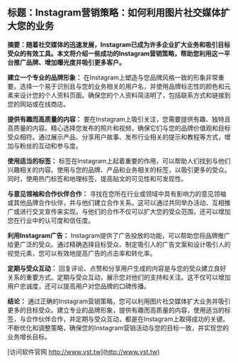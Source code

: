 ## **标题：Instagram营销策略：如何利用图片社交媒体扩大您的业务**

**摘要：随着社交媒体的迅速发展，Instagram已成为许多企业扩大业务和吸引目标受众的有效工具。本文将介绍一些成功的Instagram营销策略，帮助您利用这一平台推广品牌、增加曝光度并吸引更多客户。**

**建立一个专业的品牌形象：**
在Instagram上塑造与您品牌风格一致的形象非常重要。选择一个易于识别且与您的业务相关的用户名，并使用品牌标志性的颜色和元素来设计您的个人资料页面。确保您的个人资料简洁明了，包括联系方式和链接到您的网站或在线商店。

**提供有趣而高质量的内容：**
要在Instagram上吸引关注，您需要提供有趣、独特且高质量的内容。精心选择您发布的照片和视频，确保它们与您的品牌价值观和目标受众相符。通过展示产品、分享用户故事、发布行业相关的提示和教程等方式，增加与粉丝的互动和参与度。

**使用适当的标签：**
标签在Instagram上起着重要的作用，可以帮助人们找到与他们兴趣相关的内容。使用与您的品牌、产品和业务相关的标签，以吸引更多的受众。同时，使用热门标签和地理标签，提高贴文的可见性和可发现性。

**与意见领袖和合作伙伴合作：**
寻找在您所在行业或领域中具有影响力的意见领袖或其他品牌合作伙伴，并与他们建立合作关系。这可以通过共同举办活动、互相推广或进行交叉宣传来实现。与他们的合作不仅可以扩大您的受众范围，还可以增加您在行业中的认可度和信任度。

**利用Instagram广告：**
Instagram提供了广告投放的功能，可以帮助您将品牌推广给更广泛的受众。通过精确选择目标受众、制定吸引人的广告文案和设计吸引人的视觉元素，您可以有效地提高广告的点击率和转化率。

**定期与受众互动：**
回复评论、点赞和分享用户生成的内容是与您的受众建立良好关系的重要方式。定期与受众互动，展示您对他们的支持和关注。这不仅可以增加用户忠诚度，还可以提高用户对您品牌的口碑传播。

**结论：**
通过正确的Instagram营销策略，您可以利用图片社交媒体扩大业务并吸引更多的目标受众。建立专业的品牌形象，提供有趣而高质量的内容，使用适当的标签，与合作伙伴合作，并定期与受众互动，都是在Instagram上取得成功的关键。不断优化和调整策略，确保您的Instagram营销活动与您的目标一致，并实现您的业务增长目标。


[访问软件官网 http://www.vst.tw](http://www.vst.tw)
